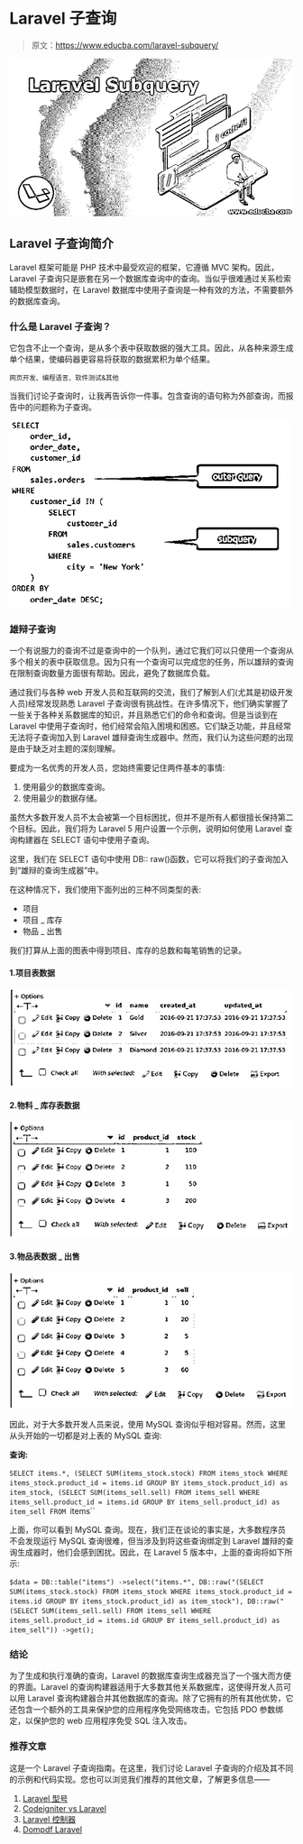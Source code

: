 # Laravel 子查询

> 原文：<https://www.educba.com/laravel-subquery/>

![Laravel Subquery](img/2c9c8f6183eb88c5118293008b823cb2.png)



## Laravel 子查询简介

Laravel 框架可能是 PHP 技术中最受欢迎的框架，它遵循 MVC 架构。因此，Laravel 子查询只是嵌套在另一个数据库查询中的查询。当似乎很难通过关系检索辅助模型数据时，在 Laravel 数据库中使用子查询是一种有效的方法，不需要额外的数据库查询。

### 什么是 Laravel 子查询？

它包含不止一个查询，是从多个表中获取数据的强大工具。因此，从各种来源生成单个结果，使编码器更容易将获取的数据累积为单个结果。

<small>网页开发、编程语言、软件测试&其他</small>

当我们讨论子查询时，让我再告诉你一件事。包含查询的语句称为外部查询，而报告中的问题称为子查询。

![Laravel Subquery Example 1](img/18ed6c7833614d554c8d9d4dd17a08df.png)



### 雄辩子查询

一个有说服力的查询不过是查询中的一个队列，通过它我们可以只使用一个查询从多个相关的表中获取信息。因为只有一个查询可以完成您的任务，所以雄辩的查询在限制查询数量方面很有帮助。因此，避免了数据库负载。

通过我们与各种 web 开发人员和互联网的交流，我们了解到人们(尤其是初级开发人员)经常发现熟悉 Laravel 子查询很有挑战性。在许多情况下，他们确实掌握了一些关于各种关系数据库的知识，并且熟悉它们的命令和查询。但是当谈到在 Laravel 中使用子查询时，他们经常会陷入困境和困惑。它们缺乏功能，并且经常无法将子查询加入到 Laravel 雄辩查询生成器中。然而，我们认为这些问题的出现是由于缺乏对主题的深刻理解。

要成为一名优秀的开发人员，您始终需要记住两件基本的事情:

1.  使用最少的数据库查询。
2.  使用最少的数据存储。

虽然大多数开发人员不太会被第一个目标困扰，但并不是所有人都很擅长保持第二个目标。因此，我们将为 Laravel 5 用户设置一个示例，说明如何使用 Laravel 查询构建器在 SELECT 语句中使用子查询。

这里，我们在 SELECT 语句中使用 DB:: raw()函数，它可以将我们的子查询加入到“雄辩的查询生成器”中。

在这种情况下，我们使用下面列出的三种不同类型的表:

*   项目
*   项目 _ 库存
*   物品 _ 出售

我们打算从上面的图表中得到项目、库存的总数和每笔销售的记录。

#### 1.项目表数据

![Laravel Subquery Example 2](img/97fbc7dc9d2021f59a8a702f3918a8c5.png)



#### 2.物料 _ 库存表数据

![Items Stock Example 3](img/e3ad4437e0e9d61494fd9e5cf3fcfd36.png)



#### 3.物品表数据 _ 出售

![Items Sell Example 4](img/ce812b86e0f6694bb739964d0cc7209d.png)



因此，对于大多数开发人员来说，使用 MySQL 查询似乎相对容易。然而，这里从头开始的一切都是对上表的 MySQL 查询:

**查询:**

`SELECT
items.*,
(SELECT SUM(items_stock.stock) FROM items_stock
WHERE items_stock.product_id = items.id
GROUP BY items_stock.product_id) as item_stock,
(SELECT SUM(items_sell.sell) FROM items_sell
WHERE items_sell.product_id = items.id
GROUP BY items_sell.product_id) as item_sell
FROM `items``

上面，你可以看到 MySQL 查询。现在，我们正在谈论的事实是，大多数程序员不会发现运行 MySQL 查询很难，但当涉及到将这些查询绑定到 Laravel 雄辩的查询生成器时，他们会感到困扰。因此，在 Laravel 5 版本中，上面的查询将如下所示:

`$data = DB::table("items")
->select("items.*",
DB::raw("(SELECT SUM(items_stock.stock) FROM items_stock
WHERE items_stock.product_id = items.id
GROUP BY items_stock.product_id) as item_stock"),
DB::raw("(SELECT SUM(items_sell.sell) FROM items_sell
WHERE items_sell.product_id = items.id
GROUP BY items_sell.product_id) as item_sell"))
->get();`

### 结论

为了生成和执行准确的查询，Laravel 的数据库查询生成器充当了一个强大而方便的界面。Laravel 的查询构建器适用于大多数其他关系数据库，这使得开发人员可以用 Laravel 查询构建器合并其他数据库的查询。除了它拥有的所有其他优势，它还包含一个额外的工具来保护您的应用程序免受网络攻击。它包括 PDO 参数绑定，以保护您的 web 应用程序免受 SQL 注入攻击。

### 推荐文章

这是一个 Laravel 子查询指南。在这里，我们讨论 Laravel 子查询的介绍及其不同的示例和代码实现。您也可以浏览我们推荐的其他文章，了解更多信息——

1.  [Laravel 型号](https://www.educba.com/laravel-models/)
2.  [Codeigniter vs Laravel](https://www.educba.com/laravel-vs-codeigniter/)
3.  [Laravel 控制器](https://www.educba.com/laravel-controllers/)
4.  [Dompdf Laravel](https://www.educba.com/dompdf-laravel/)






